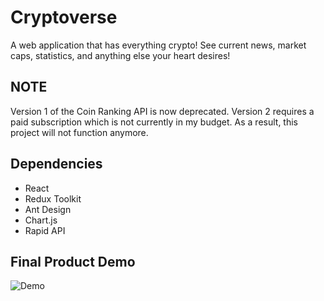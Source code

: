 # Cryptoverse 

A web application that has everything crypto! See current news, market caps, statistics, and anything else your heart desires!

## NOTE

Version 1 of the Coin Ranking API is now deprecated. Version 2 requires a paid subscription which is not currently in my budget. As a result, this project will not function anymore.

## Dependencies

 - React
 - Redux Toolkit
 - Ant Design
 - Chart.js
 - Rapid API
## Final Product Demo

![Demo](https://github.com/jon-choi/Cryptoverse/blob/master/docs/Crypto-demo.gif?raw=true)


